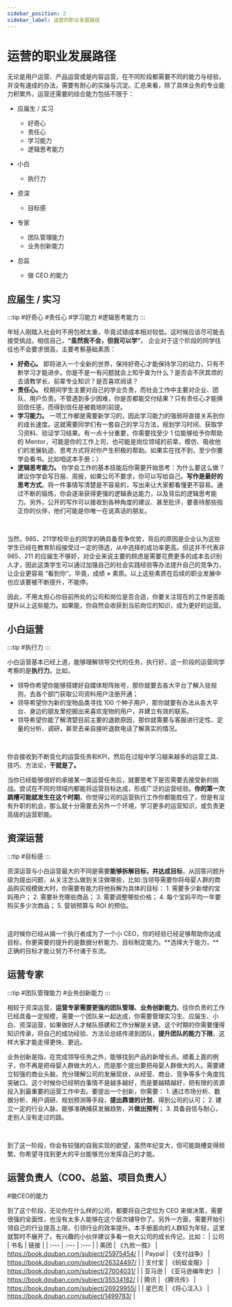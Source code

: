 ```yaml
---
sidebar_position: 2
sidebar_label: 运营的职业发展路径
---
```


# 运营的职业发展路径

无论是用户运营、产品运营或是内容运营，在不同阶段都需要不同的能力与经验，并没有速成的办法，需要有耐心的实操与沉淀。汇总来看，除了具体业务的专业能力积累外，运营还需要的综合能力包括不限于：

* 应届生 / 实习
  * 好奇心
  * 责任心
  * 学习能力
  * 逻辑思考能力

* 小白
  * 执行力

* 资深
  * 目标感

* 专家
  * 团队管理能力
  * 业务创新能力

* 总监
  * 做 CEO 的能力



## 应届生 / 实习

:::tip
\#好奇心 #责任心 #学习能力 #逻辑思考能力
:::

年轻人刚踏入社会时不用包袱太重，毕竟试错成本相对较低。这时候应该尽可能去接受挑战，相信自己，**“虽然我不会，但我可以学”**。 企业对于这个阶段的同学往往也不会要求很高，主要考察基础素质：
  * **好奇心。** 即将进入一个全新的世界，保持好奇心才能保持学习的动力，只有不断学习才能进步。你是不是一有问题就会上知乎查为什么？是否会不厌其烦的去请教学长、前辈专业知识？是否喜欢阅读？
  * **责任心。** 校期间学生主要对自己的学业负责，而社会工作中主要对企业、团队、用户负责。不管遇到多少困难，你是否都能交付结果？只有责任心才能换回信任感，而得到信任是被栽培的前提。
  * **学习能力。** 一项工作都是需要新学习的，因此学习能力的强弱将直接关系到你的成长速度。这就需要同学们有一套自己的学习方法，规划学习时间、获取学习资料、验证学习结果。有一点十分重要，你需要找至少 1 位能够给予你帮助的 Mentor，可能是你的工作上司，也可能是岗位领域的前辈，模仿、吸收他们的发展轨迹、思考方式将对你产生积极的帮助。如果实在找不到，至少你要学会看书。比如咱这本手册；）
  * **逻辑思考能力。** 你学会工作的基本技能后你需要开始思考：为什么要这么做？建议你学会写日报、周报，如果公司不要求，你可以写给自己。**写作是最好的思考方式**。将一件事情写清楚是不容易的，写出来让大家都看懂更不容易。通过不断的锻炼，你会逐渐获得更强的逻辑表达能力，以及背后的逻辑思考能力。另外，公开的写作可以接收到各种角度的建议、甚至批评，要善待那些指正你的伙伴，他们可能是你唯一在说真话的朋友。

<br/>

当然，985、211学校毕业的同学的确具备竞争优势，背后的原因是企业认为这些学生已经在教育阶段接受过一定的筛选，从中选择的成功率更高。但这并不代表非 985、211 的应届生不够好，对企业来说主要的顾虑是需要花费更多的成本去识别人才，因此这类学生可以通过加强自己的社会实践经验等办法提升自己的竞争力，让企业更容易 “看到你”。毕竟，成绩 ≠ 素质。以上这些素质在后续的职业发展中也应该要被不断提升，不能停。



因此，不用太担心你目前所处的公司和岗位是否合适，你要关注现在的工作是否能提升以上这些能力。如果能，你自然会收获到当前岗位的知识，成为更好的运营。

## 小白运营

:::tip
\#执行力
:::

小白运营基本已经上道，能够理解领导交代的任务，执行好。这一阶段的运营同学考察的是**执行力**。比如，
  * 领导你希望你能够搭建好自媒体矩阵账号，那你就要去各大平台了解入驻规则，去各个部门获取公司资料用户注册开通；
  * 领导希望你为新的宠物品类寻找 100 个种子用户，那你就要有办法从各大平台、身边的朋友里挖掘出来喜欢宠物的用户，并建立有效的联系。
  * 领导希望你能了解清楚目前主要的退款原因，那你就需要与客服进行定性、定量的分析、调研，甚至去亲自接听退款电话了解真实的情况。

<br/>

你会接收到不断变化的运营任务和KPI，然后在过程中学习越来越多的运营工具、技巧、方法论，**干就是了。**



当你已经能够很好的承接某一类运营任务后，就要思考下是否需要去接受新的挑战。尝试在不同的领域内都能将运营目标达成，形成广泛的运营经验。**你的第一次跳槽可能就发生在这个时期**，你觉得公司的运营执行工作你都能胜任了，但是有没有升职的机会，那么就十分需要去另外一个环境，学习更多的运营知识，或负责更高级的运营职能。

## 资深运营

:::tip
\#目标感
:::

资深运营与小白运营最大的不同是需要**能够拆解目标，并达成目标**，从回答问题升级为提出问题，从关注怎么做到关注做哪些，比如:当领导需要你将母婴人群的商品购买规模做大时，你需要有能力将他拆解为具体的目标：
    1. 需要多少新增的宝妈用户；
    2. 需要补充哪些商品；
    3. 需要调整哪些价格；
    4. 每个宝妈平均一年要购买多少次商品；
    5. 营销预算与 ROI 的预估。

<br/>

这时候你已经从搞一个执行者成为了一个小 CEO，你的经验已经足够帮助你达成目标，你更需要的提升的是数据分析能力、目标制定能力。**选择大于能力，**正确的目标才能让努力不付诸于东流。

## 运营专家

:::tip
\#团队管理能力 #业务创新能力
:::

相较于资深运营，**运营专家需要更强的团队管理、业务创新能力**。往你负责的工作已经具备一定规模，需要一个团队来一起达成，你需要管理实习生、应届生、小白、资深运营，如果做好人才梯队搭建和工作分解是关键。这个时期的你需要懂得知识传承，将自己的成功经验、方法论总结传递到团队，**提升团队的能力下限**，这样大家才能走得更快、更远。



业务创新是指，在完成领导任务之外，能够找到产品的新增长点。顺着上面的例子，你不再是把母婴人群做大的人，而是那个提出要把母婴人群做大的人。需要建立较强的商业头脑，充分理解公司的发展现状，从经营、商业、竞争等多个角度找突破口。这个时候你已经明白事情不是越多越好，而是要越精越好，把有限的资源投入到最重要的运营工作中去。要提出一个创新，你需要：
    1. 通过市场分析、数据分析、用户调研、规划预测等手段，**提出靠谱的计划**，得到公司的认可；
    2. 建立一定的行业人脉，能够准确捕获发展趋势，并**做出预判**；
    3. 具备自信与耐心，走别人没有走过的路。

<br/>

到了这一阶段，你会有较强的自我实现的欲望，虽然年纪变大，但可能跳槽变得频繁，你希望寻找到更大的平台能够充分发挥自己的才能。

## 运营负责人（CO0、总监、项目负责人）

\#做CEO的能力

到了这个阶段，无论你在什么样的公司，都要将自己定位为 CEO 来做决策，需要很强的全面性，也没有太多人能够在这个层次辅导你了。另外一方面，需要开始引领自己的行业提高上限，引领行业的效率提升。本手册面向的人群较为年轻，这里就暂时不展开了。有兴趣的小伙伴建议多看一些大公司的成长传记，比如：
| 公司 | 书名 | 链接 |
| :--- | :--- | :--- |
| 美团 | 《九败一胜》 | https://book.douban.com/subject/25975454/ |
| Paypal | 《支付战争》 | https://book.douban.com/subject/26324497/ |
| 支付宝 | 《蚂蚁金服》 | https://book.douban.com/subject/27004031/ |
| 亚马逊 | 《亚马逊编年史》 | https://book.douban.com/subject/35534182/ |
| 腾讯 | 《腾讯传》 | https://book.douban.com/subject/26929955/ |
| 星巴克 | 《将心注入》 | https://book.douban.com/subject/1499783/ |